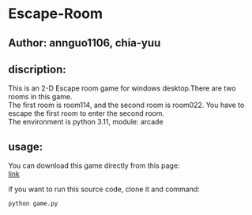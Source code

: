 # Escape-Room
## Author: annguo1106, chia-yuu

## discription:
This is an 2-D Escape room game for windows desktop.There are two rooms in this game. \
The first room is room114, and the second room is room022. You have to escape the first room to enter the second room. \
The environment is python 3.11, module: arcade

## usage:
You can download this game directly from this page: \
[link](https://ann1106.itch.io/escape-nycucs)

if you want to run this source code, clone it and command:
```
python game.py
```
